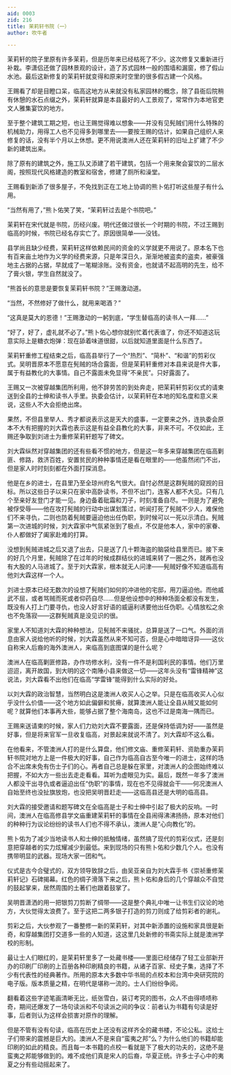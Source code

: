 ```yaml
---
aid: 0003
zid: 216
title: 茉莉轩书院（一）
author: 吹牛者

---
```




  茉莉轩的院子里原有许多茉莉，但是历年来已经枯死了不少。这次修复又重新进行补栽。李潇侣还做了园林景观的设计，造了苏式园林一般的围墙和漏窗，修了假山水池。最后这新修复的茉莉轩就变得和原来时空里的很多假古建一个风格。

  王赐看了却是目瞪口呆，临高这地方从来就没有私家园林的概念，除了县衙后院稍有休憩的水石点缀之外，茉莉轩就算是本县最好的人工景观了，常常作为本地官吏文人雅集宴饮的地方。

  至于整个建筑工期之短，也让王赐觉得难以想象——并没有见髡贼们用什么特殊的机械助力，用得工人也不见得多到哪里去——要按王赐的估计，如果自己组织人来修复的话，没有半个月以上休想。更不用说澳洲人还在茉莉轩的旧址上扩建了不少新的建筑出来。

  除了原有的建筑之外，施工队又添建了若干建筑，包括一个用来聚会宴饮的二层水阁，按照现代风格建造的教室和宿舍，修建了厕所和澡堂。

  王赐看到新添了很多屋子，不免找到正在工地上协调的熊卜佑打听这些屋子有什么用。

  “当然有用了，”熊卜佑笑了笑，“茉莉轩过去是个书院吧。”

  茉莉轩在宋代就是书院，历经兴废。明代还做过很长一个时期的书院，不过王赐到临高的时候，书院已经名存实亡了。原因很简单——没钱。

  县学尚且缺少经费，茉莉轩这样依赖民间的资金的义学就更不用说了。原本名下也有百来亩土地作为义学的经费来源，只是年深日久，渐渐地被盗卖的盗卖，被豪强地主占据的占据，早就成了一笔糊涂账。没有资金，也就请不起高明的先生，给不了膏火银，学生自然就没了。

  “熊首长的意思是要恢复茉莉轩书院？”王赐激动道。

  “当然，不然修好了做什么，就用来喝酒？”

  “这真是莫大的恩德！”王赐激动的一躬到底，“学生替临高的读书人一拜……”

  “好了，好了，虚礼就不必了。”熊卜佑心想你就别忙着代表谁了，你还不知道这玩意实际上是糖衣炮弹：现在舔着味道很甜，以后就知道里面是什么东西了。

  茉莉轩重修工程结束之后，临高县举行了一个“热烈”、“简朴”、“和谐”的剪彩仪式。吴明晋原本不愿意在髡贼的场合露面，但是茉莉轩重修对本县来说是件大事，属于有益教化的大事情。自己不露面未免显得“不亲民”。只好露面了。

  王赐又一次被穿越集团所利用，他不辞劳苦的到处奔走，把茉莉轩剪彩仪式的请柬送到全县的士绅和读书人手里。执委会估计，以茉莉轩在本地的知名度和意义来说，这些人不大会拒绝出席。

  果然，不但县里举人、秀才都说表示这是天大的盛事，一定要来之外，连执委会原本不大有把握的刘大霖也表示这是有益全县教化的大事，非来不可。不仅如此，王赐还争取到刘进士为重修茉莉轩题写了碑文。

  刘大霖纵然对穿越集团的还有些看不惯的地方，但是这一年多来穿越集团在临高剿匪、修路，救济百姓，安置贫民的种种事情还是看在眼里的——他虽然闭门不出，但是家人时时刻刻都在外面打探消息。

  他是在乡的进士，在县里乃至全琼州府名气很大。自忖必然是这群髡贼的窥觊的目标。所以这些日子以来只在家中高卧读书，不但不出门，连客人都不大见。只有几个至亲好友登门才能一见。身边备着砒霜和刀子，时刻准备自尽。一则是为了避免被俘受辱——他在攻打髡贼的行动中出谋划策过，听闻打死了髡贼不少人，难保他们不来寻仇，二则也防着髡贼要逼迫他出任伪职，到时候可以一死以示清白。髡贼第一次进城的时候，刘大霖家中气氛紧张到了极点，不仅是他本人，家中的家眷、仆人都做好了阖家赴难的打算。

  没想到髡贼进城之后又退了出去，只是送了几十颗海盗的脑袋给县里而已。接下来的好几个月里，髡贼除了在过年的时候成群结伙的进城来转了一圈之外，就再也没有大股的人马进城了。至于刘大霖家，根本就无人问津——髡贼好像不知道临高有他刘大霖这样一个人。

  刘进士原本已经无数次的设想了髡贼们如何的冲进他的宅邸，用刀逼迫他。而他威武不屈，或者骂贼而死或者仰药自尽……但是他设想中的种种场面全都没有发生，既没有人打上门要寻仇，也没人好言好语的威逼利诱要他出任伪职。心情放松之余也不免落寂——这群髡贼真是没见识的很。

  家里人不知道刘大霖的种种想法，见髡贼不来骚扰，总算是送了一口气。外面的消息由家人说给他听的时候，刘大霖虽然从来不知可否，但是心中暗暗讶异——这伙自称宋人后裔的海外澳洲人，来临高到底图谋的是什么呢？

  澳洲人在临高剿匪修路，办作坊修水利，没有一件不是利国利民的事情。他们万里迢迢，离开故国，到大明的这个南陲小县来做这一切——这年头没有“雷锋精神”这说法，刘大霖看不出他们在临高“学雷锋”能得到什么实际的好处。

  以刘大霖的政治智慧，当然明白这是澳洲人收买人心之举。只是在临高收买人心似乎没什么价值——这个地方如此偏僻和贫瘠，就算澳洲人能让全县从贼又能如何呢？就算他们本事再大些，能够占据了整个海南岛，这也不过是南海一隅而已。

  王赐来送请柬的时候，家人们力劝刘大霖不要露面，还是保持低调为好——虽然是好事，但是将来官军一旦收复临高，对景起来就说不清了。刘大霖却不这么看。

  在他看来，不管澳洲人打的是什么算盘，他们修文庙、重修茉莉轩、资助重办茉莉轩书院对地方上是一件极大的好事，自己作为临高自古至今唯一的进士，这样的场合不出席未免有伤士子们的心。再者自己总是躲在家里，对澳洲人的企图始终难以把握，不如大方一些出去走走看看。耳听为虚眼见为实。最后，既然一年多了澳洲人都没干出寻仇或者逼迫出任“伪职”的事情，现在也不见得就会干——何况澳洲人自始至终也没扯旗放炮，也没把吴明晋赶走——这临高县还是大明的临高县。

  刘大霖的接受邀请和题写碑文在全临高是士子和士绅中引起了极大的反响。一时间，澳洲人在临高修县学文庙重建茉莉轩的事情在全县闹得沸沸扬扬，原本对他们的种种行为议论纷纷的读书人们也不得不承认，澳洲人是“心向教化”的。

  熊卜佑为了减少当地读书人和士绅的抵触情绪，虽然搞了现代的剪彩仪式，还是刻意把穿越者的实力炫耀减少到最低。来到现场的只有熊卜佑和少数几个人。也没有携带明显的武器。现场大家一团和气。

  仪式是古今合璧式的，双方领导致辞之后，由吴亚亲自为刘大霖手书《崇祯重修茉莉轩记》石碑揭幕。红色的绸子滑落下来之后，熊卜佑和身后的几个穿越众不自觉的鼓起掌来，居然周围的土著们也跟着鼓掌了。

  吴明晋潇洒的用一把银剪刀剪断了绸带——这是整个典礼中唯一让书生们议论的地方，大伙觉得太浪费了。至于这把二两多银子打造的剪刀则成了给剪彩者的谢礼。

  剪彩之后，大伙参观了一番整修一新的茉莉轩，对其中新添置的设施和家具很是新奇，和穿越集团打交道多一些的人知道，这这里几处新修的书斋实际上就是澳洲学校的形制。

  最让士人们眼红的，是茉莉轩里多了一处藏书楼——里面已经储存了轻工业部新开办的印刷厂印刷的上百册各种印刷精良的书籍，从诸子百家、经史子集，选择了不少有代表性的经典著作。所用的原本大多数中华书局的点校本和台湾中央研究院的电子版。版本质量之精，在明代是堪称一流的。士人们纷纷争阅。

  翻看着这些字迹笔画清晰无比，纸张雪白，装订考究的图书，众人不由得啧啧称奇，期间还爆发了一场句读派和不句读派之间的争议：前者认为书籍有句读是好事，后者则认为这样会损害对原作的理解。

  但是不管有没有句读，临高在历史上还没有这样齐全的藏书楼，不论公私。这给士子们带来的震撼是巨大的。澳洲人不是来自“蛮夷之邦”么？为什么他们的书籍却能印刷的如此的精良。而且每一本书籍的点校一看就是下了极大的功夫的，这绝不是蛮夷之邦能够做到的。难不成他们真是宋人的后裔，华夏正统。许多士子心中的夷夏之分有些动摇起来了。



